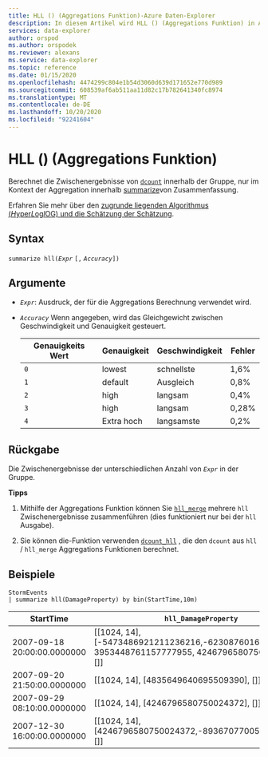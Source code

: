 ```yaml
---
title: HLL () (Aggregations Funktion)-Azure Daten-Explorer
description: In diesem Artikel wird HLL () (Aggregations Funktion) in Azure Daten-Explorer beschrieben.
services: data-explorer
author: orspod
ms.author: orspodek
ms.reviewer: alexans
ms.service: data-explorer
ms.topic: reference
ms.date: 01/15/2020
ms.openlocfilehash: 4474299c804e1b54d3060d639d171652e770d989
ms.sourcegitcommit: 608539af6ab511aa11d82c17b782641340fc8974
ms.translationtype: MT
ms.contentlocale: de-DE
ms.lasthandoff: 10/20/2020
ms.locfileid: "92241604"
---
```

# <a name="hll-aggregation-function"></a>HLL () (Aggregations Funktion)

Berechnet die Zwischenergebnisse von [`dcount`](dcount-aggfunction.md) innerhalb der Gruppe, nur im Kontext der Aggregation innerhalb [summarize](summarizeoperator.md)von Zusammenfassung.

Erfahren Sie mehr über den [zugrunde liegenden Algorithmus (*H*yper*L*og*l*OG) und die Schätzung der Schätzung](dcount-aggfunction.md#estimation-accuracy).

## <a name="syntax"></a>Syntax

`summarize hll(`*`Expr`* `[,` *`Accuracy`*`])`

## <a name="arguments"></a>Argumente

* *`Expr`*: Ausdruck, der für die Aggregations Berechnung verwendet wird. 
* *`Accuracy`* Wenn angegeben, wird das Gleichgewicht zwischen Geschwindigkeit und Genauigkeit gesteuert.

  |Genauigkeits Wert |Genauigkeit  |Geschwindigkeit  |Fehler  |
  |---------|---------|---------|---------|
  |`0` | lowest | schnellste | 1,6% |
  |`1` | default  | Ausgleich | 0,8% |
  |`2` | high | langsam | 0,4%  |
  |`3` | high | langsam | 0,28% |
  |`4` | Extra hoch | langsamste | 0,2% |
    
## <a name="returns"></a>Rückgabe

Die Zwischenergebnisse der unterschiedlichen Anzahl von *`Expr`* in der Gruppe.
 
**Tipps**

1. Mithilfe der Aggregations Funktion können Sie [`hll_merge`](hll-merge-aggfunction.md) mehrere `hll` Zwischenergebnisse zusammenführen (dies funktioniert nur bei der `hll` Ausgabe).

1. Sie können die-Funktion verwenden [`dcount_hll`](dcount-hllfunction.md) , die den `dcount` aus `hll`  /  `hll_merge` Aggregations Funktionen berechnet.

## <a name="examples"></a>Beispiele

<!-- csl: https://help.kusto.windows.net:443/Samples -->
```kusto
StormEvents
| summarize hll(DamageProperty) by bin(StartTime,10m)

```

|StartTime|`hll_DamageProperty`|
|---|---|
|2007-09-18 20:00:00.0000000|[[1024, 14], [-5473486921211236216,-6230876016761372746, 3953448761157777955, 4246796580750024372], []]|
|2007-09-20 21:50:00.0000000|[[1024, 14], [4835649640695509390], []]|
|2007-09-29 08:10:00.0000000|[[1024, 14], [4246796580750024372], []]|
|2007-12-30 16:00:00.0000000|[[1024, 14], [4246796580750024372,-8936707700542868125], []]|
